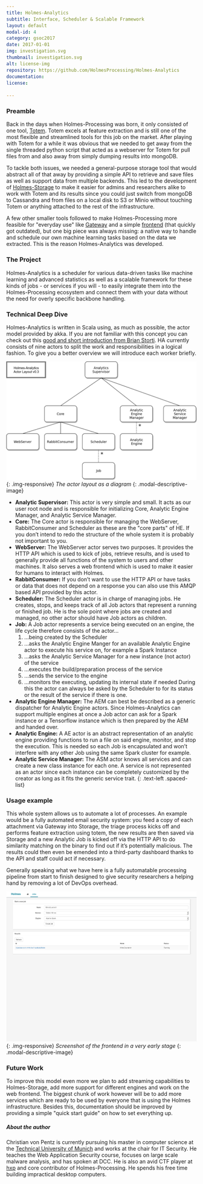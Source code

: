 ```yaml
---
title: Holmes-Analytics
subtitle: Interface, Scheduler & Scalable Framework
layout: default
modal-id: 4
category: gsoc2017
date: 2017-01-01
img: investigation.svg
thumbnail: investigation.svg
alt: license-img
repository: https://github.com/HolmesProcessing/Holmes-Analytics
documentation: 
license: 

---
```



### Preamble
Back in the days when Holmes-Processing was born, it only consisted of one tool, [Totem](https://github.com/HolmesProcessing/Holmes-Totem). Totem excels at feature extraction and is still one of the most flexible and streamlined tools for this job on the market. After playing with Totem for a while it was obvious that we needed to get away from the single threaded python script that acted as a webserver for Totem for pull files from and also away from simply dumping results into mongoDB.

To tackle both issues, we needed a general-purpose storage tool that would abstract all of that away by providing a simple API to retrieve and save files as well as support data from multiple backends. This led to the development of [Holmes-Storage](https://github.com/HolmesProcessing/Holmes-Storage) to make it easier for admins and researchers alike to work with Totem and its results since you could just switch from mongoDB to Cassandra and from files on a local disk to S3 or Minio without touching Totem or anything attached to the rest of the infrastructure.

A few other smaller tools followed to make Holmes-Processing more feasible for "everyday use" like [Gateway](https://github.com/HolmesProcessing/Holmes-Gateway) and a simple [frontend](https://github.com/HolmesProcessing/archive-Holmes-Frontend) (that quickly got outdated), but one big piece was always missing: a native way to handle and schedule our own machine learning tasks based on the data we extracted. This is the reason Holmes-Analytics was developed.


### The Project
Holmes-Analytics is a scheduler for various data-driven tasks like machine learning and advanced statistics as well as a scalable framework for these kinds of jobs - or services if you will - to easily integrate them into the Holmes-Processing ecosystem and connect them with your data without the need for overly specific backbone handling.


### Technical Deep Dive
Holmes-Analytics is written in Scala using, as much as possible, the actor model provided by akka. If you are not familiar with this concept you can check out this [good and short introduction from Brian Storti](http://www.brianstorti.com/the-actor-model/).
HA currently consists of nine actors to split the work and responsibilities in a logical fashion. To give you a better overview we will introduce each worker briefly. 

![actor model](img/cynexit/holmes-analytics-actor-layout-v0.3.png){: .img-responsive}
*The actor layout as a diagram*
{: .modal-descriptive-image}

* __Analytic Supervisor:__ This actor is very simple and small. It acts as our user root node and is responsible for initializing Core, Analytic Engine Manager, and Analytic Service Manager.
* __Core:__ The Core actor is responsible for managing the WebServer, RabbitConsumer and Scheduler as these are the "core parts" of HE. If you don’t intend to redo the structure of the whole system it is probably not important to you. 
* __WebServer:__ The WebServer actor serves two purposes. It provides the HTTP API which is used to kick of jobs, retrieve results, and is used to generally provide all functions of the system to users and other machines. It also serves a web frontend which is used to make it easier for humans to interact with Holmes.
* __RabbitConsumer:__ If you don’t want to use the HTTP API or have tasks or data that does not depend on a response you can also use this AMQP based API provided by this actor.
* __Scheduler:__ The Scheduler actor is in charge of managing jobs. He creates, stops, and keeps track of all Job actors that represent a running or finished job. He is the sole point where jobs are created and managed, no other actor should have Job actors as children.
* __Job:__ A Job actor represents a service being executed on an engine, the life cycle therefore consists of the actor…
    1. ...being created by the Scheduler
    2. ...asks the Analytic Engine Manger for an available Analytic Engine actor to execute his service on, for example a Spark Instance
    3. ...asks the Analytic Service Manager for a new instance (not actor) of the service
    4. ...executes the build/preparation process of the service
    5. ...sends the service to the engine
    6. ...monitors the executing, updating its internal state if needed
During this the actor can always be asked by the Scheduler to for its status or the result of the service if there is one.
* __Analytic Engine Manager:__ The AEM can best be described as a generic dispatcher for Analytic Engine actors. Since Holmes-Analytics can support multiple engines at once a Job actor can ask for a Spark instance or a Tensorflow instance which is then prepared by the AEM and handed over.
* __Analytic Engine:__ A AE actor is an abstract representation of an analytic engine providing functions to run a file on said engine, monitor, and stop the execution. This is needed so each Job is encapsulated and won’t interfere with any other Job using the same Spark cluster for example.
* __Analytic Service Manager:__ The ASM actor knows all services and can create a new class instance for each one. A service is not represented as an actor since each instance can be completely customized by the creator as long as it fits the generic service trait.
{: .text-left .spaced-list}

### Usage example
This whole system allows us to automate a lot of processes. An example would be a fully automated email security system: you feed a copy of each attachment via Gateway into Storage, the triage process kicks off and performs feature extraction using totem, the new results are then saved via Storage and a new Analytic Job is kicked off via the HTTP API to do similarity matching on the binary to find out if it’s potentially malicious. The results could then even be emended into a third-party dashboard thanks to the API and staff could act if necessary.

Generally speaking what we have here is a fully automatable processing pipeline from start to finish designed to give security researchers a helping hand by removing a lot of DevOps overhead.

![actor model](img/cynexit/holmes-analytics-frontend-alpha.png){: .img-responsive}
*Screenshot of the frontend in a very early stage*
{: .modal-descriptive-image}

### Future Work
To improve this model even more we plan to add streaming capabilities to Holmes-Storage, add more support for different engines and work on the web frontend. The biggest chunk of work however will be to add more services which are ready to be used by everyone that is using the Holmes infrastructure.
Besides this, documentation should be improved by providing a simple "quick start guide" on how to set everything up.


##### About the author
Christian von Pentz is currently pursuing his master in computer science at the [Technical University of Munich](https://www.tum.de/) and works at the chair for IT Security. He teaches the Web Application Security course, focuses on large scale malware analysis, and has spoken at DCC. He is also an avid CTF player at [hxp](https://hxp.io) and core contributor of Holmes-Processing. He spends his free time building impractical desktop computers.


